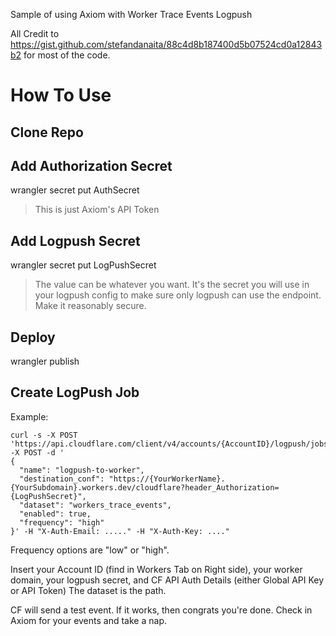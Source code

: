 Sample of using Axiom with Worker Trace Events Logpush

All Credit to https://gist.github.com/stefandanaita/88c4d8b187400d5b07524cd0a12843b2 for most of the code.

# How To Use

## Clone Repo


## Add Authorization Secret
 wrangler secret put AuthSecret
 > This is just Axiom's API Token


 ## Add Logpush Secret
 wrangler secret put LogPushSecret
 > The value can be whatever you want. It's the secret you will use in your logpush config to make sure only logpush can use the endpoint. Make it reasonably secure.

## Deploy
wrangler publish

## Create LogPush Job
Example:
```
curl -s -X POST 'https://api.cloudflare.com/client/v4/accounts/{AccountID}/logpush/jobs' -X POST -d '
{
  "name": "logpush-to-worker",
  "destination_conf": "https://{YourWorkerName}.{YourSubdomain}.workers.dev/cloudflare?header_Authorization={LogPushSecret}",
  "dataset": "workers_trace_events",
  "enabled": true,
  "frequency": "high"
}' -H "X-Auth-Email: ....." -H "X-Auth-Key: ...."
```
Frequency options are "low" or "high". 

Insert your Account ID (find in Workers Tab on Right side), your worker domain, your logpush secret, and CF API Auth Details (either Global API Key or API Token)
The dataset is the path.


CF will send a test event. If it works, then congrats you're done. Check in Axiom for your events and take a nap.
